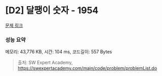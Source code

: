 # [D2] 달팽이 숫자 - 1954 

[문제 링크](https://swexpertacademy.com/main/code/problem/problemDetail.do?contestProbId=AV5PobmqAPoDFAUq) 

### 성능 요약

메모리: 43,776 KB, 시간: 104 ms, 코드길이: 557 Bytes



> 출처: SW Expert Academy, https://swexpertacademy.com/main/code/problem/problemList.do